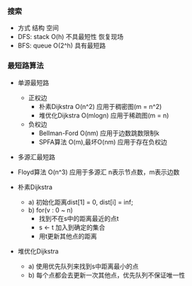 ### 搜索
- 方式  结构   空间
- DFS: stack O(h)    不具最短性  恢复现场
- BFS: queue O(2^h)  具有最短路

### 最短路算法
- 单源最短路
    - 正权边 
        - 朴素Dijkstra    O(n^2)      应用于稠密图(m = n^2)
        - 堆优化Dijkstra  O(mlogn)    应用于稀疏图(m = n)     
    - 负权边 
        - Bellman-Ford    O(nm)      应用于边数跳数限制k
        - SPFA算法     O(m),最坏O(nm)  应用于存在负权边
- 多源汇最短路     
- Floyd算法   O(n^3)    应用于多源汇   n表示节点数，m表示边数                  

- 朴素Dijkstra
   - a) 初始化距离dist[1] = 0, dist[i] = inf;  
   - b) for(v : 0 ~ n)  
        - 找到不在s中的距离最近的点t  
        - s <- t  加入到确定的集合  
        - 用t更新其他点的距离
- 堆优化Dijkstra
    - a) 使用优先队列来找到s中距离最小的点
    - b) 每个点都会去更新一次其他点，优先队列不保证唯一性